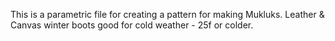 This is a parametric file for creating a pattern for making Mukluks. Leather & Canvas winter boots good for cold weather - 25f or colder. 
